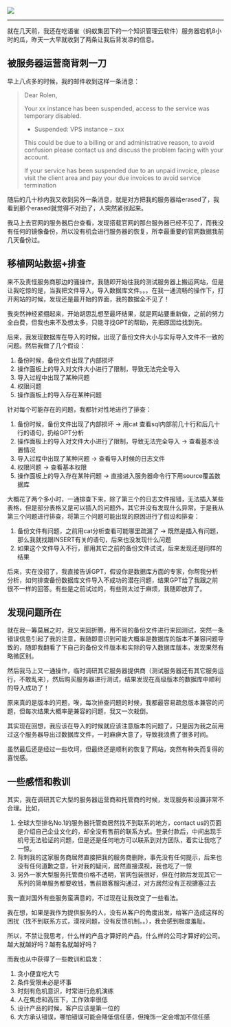 ![](https://rolen.b-cdn.net/wp-content/uploads/2023/10/downtime_lesson.jpg)

---

就在几天前，我还在吃语雀（蚂蚁集团下的一个知识管理云软件）服务器宕机8小时的瓜，昨天一大早就收到了两条让我后背发凉的信息。

## 被服务器运营商背刺一刀

早上八点多的时候，我的邮件收到这样一条消息：

> Dear Rolen,
> 
> Your xx instance has been suspended, access to the service was temporary disabled.
> 
> - Suspended: VPS instance – xxx
> 
> This could be due to a billing or and administrative reason, to avoid confusion please contact us and discuss the problem facing with your account.
> 
> If your service has been suspended due to an unpaid invoice, please visit the client area and pay your due invoices to avoid service termination

随后的几十秒内我又收到另外一条消息，就是对方把我的服务器给erased了，我看到那个erased就觉得不对劲了，人突然紧张起来。

我马上去官网的服务器后台查看，发现搭载官网的那台服务器已经不见了，而我没有任何的镜像备份，所以没有机会进行服务器的恢复，所幸最重要的官网数据我前几天备份过。

## 移植网站数据+排查

来不及责怪服务商那边的骚操作，我随即开始往我的测试服务器上搬运网站，但是让我吃惊的是，当我把文件导入，导入数据库文件。。。在我一通流畅的操作下，打开网站的时候，发现还是最开始的界面，我的数据全不见了！

我突然神经紧绷起来，开始胡思乱想至最坏结果，就是网站要重新做，之前的努力全白费，但我也来不及想太多，只能寻找GPT的帮助，先把原因给找到先。

后来，我发现数据库在导入的时候，出现了备份文件大小与实际导入文件不一致的问题。然后我做了几个假设：

1. 备份时候，备份文件出现了内部损坏
2. 操作面板上的导入对文件大小进行了限制，导致无法完全导入
3. 导入过程中出现了某种问题
4. 权限问题
5. 操作面板上的导入存在某种问题

针对每个可能存在的问题，我都针对性地进行了排查：

1. 备份时候，备份文件出现了内部损坏 → 用cat 查看sql内部前几十行和后几十行的语句，扔给GPT分析
2. 操作面板上的导入对文件大小进行了限制，导致无法完全导入 → 查看基本设置情况
3. 导入过程中出现了某种问题 → 查看导入时候的日志文件
4. 权限问题 → 查看基本权限
5. 操作面板上的导入存在某种问题 → 直接进入服务器命令行下用source覆盖数据库

大概花了两个多小时，一通排查下来，除了第三个的日志文件报错，无法插入某些表格，但是部分表格又是可以插入的问题外，其它并没有发现什么异常。于是我从第三个问题进行排查，将第三个问题可能出现的原因进行了假设和排查：

1. 备份文件有问题，之前用cat分析查看可能哪里疏漏了 → 既然是插入有问题，那么我就找跟INSERT有关的语句，后来也没发现什么问题
2. 如果这个文件导入不行，那用其它之前的备份文件试试，后来发现还是同样的结果

后来，实在没招了，我直接告诉GPT，假设你是数据库方面的专家，你帮我分析分析，如何排查备份数据库文件导入不成功的潜在问题，结果GPT给了我跟之前很不一样的回答。有些是之前试过的，有些则太过于麻烦，我随即放弃了。

## 发现问题所在

就在我一筹莫展之时，我又来回折腾，用不同的备份文件进行来回测试，突然一条错误信息引起了我的注意，我随即意识到可能大概率是数据库的版本不兼容问题导致的，随即我翻看了下自己的备份文件版本和实际的导入数据库版本，发现果然有略微区别。

然后我马上又一通操作，临时调研其它服务器提供商（测试服务器还有其它服务运行，不敢乱来），然后购买服务器进行测试，结果发现在高级版本的数据库中顺利的导入成功了！

原来真的是版本的问题，唉，每次排查问题的时候，我都最容易疏忽版本兼容的问题，但每次结果大概率是兼容的问题，我又一次栽倒。

其实现在回想，我应该在导入的时候就应该注意版本的问题了，只是因为我之前用过这个服务器导出过数据库文件，一时麻痹大意了，导致我浪费了很多时间。

虽然最后还是经过一些坎坷，但最终还是顺利的恢复了网站，突然有种失而复得的喜悦感。

## 一些感悟和教训

其实，我在调研其它大型的服务器运营商和托管商的时候，发现服务和设置非常不合理。比如，

1. 全球大型排名No.1的服务器托管商居然找不到联系的地方，contact us的页面是介绍自己企业文化的，却全没有售前的联系方式。登录付款后，中间出现手机号无法验证的问题，但是还是任何地方可以联系到对方团队，着实让我吃了一惊。
2. 背刺我的这家服务商居然直接把我的服务商删除，事先没有任何提示，后来也没有任何道歉之意，针对我的疑问，居然直接漠视，我也吃了一惊
3. 另外一家大型服务托管商价格不透明，官网包装很好，但在付款后发现其它一系列的简单服务都要收钱，售前跟客服沟通过，对方居然没有正视搪塞过去

我一直对国外有些服务蛮满意的，不过现在让我改变了一些看法。

我在想，如果是我作为提供服务的人，没有从客户的角度出发，给客户造成这样的困扰（找不到联系方式，漠视问题，没有反馈机制。。），我会感到极度羞耻。

所以，不禁让我思考，什么样的产品才算好的产品，什么样的公司才算好的公司。越大就越好吗？越有名就越好吗？

而我也从中获得了一些教训和启发：

1. 贪小便宜吃大亏
2. 条件受限未必是坏事
3. 时刻有危机意识，时常进行危机演练
4. 人在焦虑和高压下，工作效率很低
5. 设计产品的时候，客户应该是第一位的
6. 大方承认错误，哪怕错误可能会降低信任感，但掩饰一定会增加不信任感